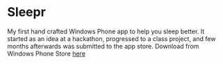 # Sleepr
My first hand crafted Windows Phone app to help you sleep better. It started as an idea at a hackathon, progressed to a class project, and few months afterwards was submitted to the app store. Download from Windows Phone Store [here](http://www.windowsphone.com/en-us/store/app/sleepr/5197a698-d0ee-4697-9576-99c1f4ae4960)
